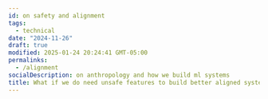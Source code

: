 ```yaml
---
id: on safety and alignment
tags:
  - technical
date: "2024-11-26"
draft: true
modified: 2025-01-24 20:24:41 GMT-05:00
permalinks:
  - /alignment
socialDescription: on anthropology and how we build ml systems
title: What if we do need unsafe features to build better aligned systems?
---
```

